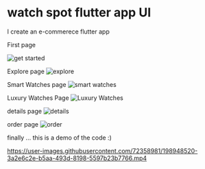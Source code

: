 # watch spot flutter app UI 


I create an e-commerece flutter app  


First page

![get started](https://user-images.githubusercontent.com/72358981/198947013-25d0b620-7b7b-45ca-be19-1711d0075ae3.png)


Explore page
![explore](https://user-images.githubusercontent.com/72358981/198947206-ed6246cd-58a3-4066-ae9b-57d6357c8f45.png)


Smart Watches page
![smart watches](https://user-images.githubusercontent.com/72358981/198947266-4eba5c92-1b84-4fa2-9a7f-726f59879f6d.png)

Luxury Watches Page
![Luxury Watches](https://user-images.githubusercontent.com/72358981/198947282-0a96c4f4-db7d-46c5-9725-78555605816c.png)

details page
![details](https://user-images.githubusercontent.com/72358981/198947391-3c214a5e-95f6-470d-a060-3b4dca5b4581.png)

order page
![order](https://user-images.githubusercontent.com/72358981/198947414-c0fc6ca6-4384-4177-b9b9-74f57565740c.png)

finally ... this is a demo of the code :)




https://user-images.githubusercontent.com/72358981/198948520-3a2e6c2e-b5aa-493d-8198-5597b23b7766.mp4


